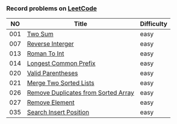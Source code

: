 ### Record problems on [LeetCode](https://leetcode.com)
| NO   | Title                                                        | Difficulty |
| ---- | ------------------------------------------------------------ | ---------- |
| 001  | [Two Sum](https://github.com/silencewings1/Leetcode/blob/master/001_two_sum/001_two_sum.cpp) | easy       |
| 007  | [Reverse Interger](https://github.com/silencewings1/Leetcode/blob/master/007_reverse_interger/007_reverse_interger.cpp) | easy       |
| 013  | [Roman To Int](https://github.com/silencewings1/Leetcode/blob/master/013_roman_to_int/013_roman_to_int.cpp) | easy       |
| 014  | [Longest Common Prefix](https://github.com/silencewings1/Leetcode/blob/master/014_longest_common_prefix/014_longest_common_prefix.cpp) | easy       |
| 020  | [Valid Parentheses](https://github.com/silencewings1/Leetcode/blob/master/020_valid_parentheses/020_valid_parentheses.cpp) | easy       |
| 021  | [Merge Two Sorted Lists](https://github.com/silencewings1/Leetcode/blob/master/021_merge_two_sorted_lists/021_merge_two_sorted_lists.cpp) | easy       |
| 026  | [Remove Duplicates from Sorted Array](https://github.com/silencewings1/Leetcode/blob/master/026_remove_duplicates_from_sorted_array/026_remove_duplicates_from_sorted_array.cpp) | easy       |
| 027  | [Remove Element](https://github.com/silencewings1/Leetcode/blob/master/027_remove_element/027_remove_element.cpp) | easy       |
| 035  | [Search Insert Position](https://github.com/silencewings1/Leetcode/blob/master/035_search_insert_position/035_search_insert_position.cpp) | easy       |






